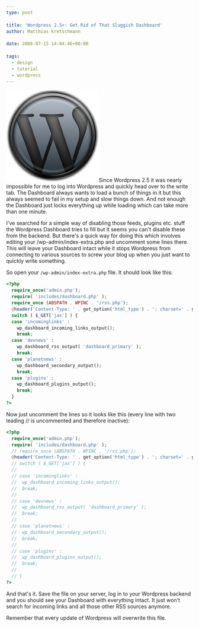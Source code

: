 ```yaml
---
type: post

title: 'Wordpress 2.5+: Get Rid of That Sluggish Dashboard'
author: Matthias Kretschmann

date: 2008-07-15 14:04:46+00:00

tags:
  - design
  - tutorial
  - wordpress
---
```


![Wordpress Logo by kremalicious](../media/wordpress-logo.png)Since Wordpress 2.5 it was nearly impossible for me to log into Wordpress and quickly head over to the write tab. The Dashboard always wants to load a bunch of things in it but this always seemed to fail in my setup and slow things down. And not enough the Dashboard just locks everything up while loading which can take more than one minute.

<!-- more -->

I've searched for a simple way of disabling those feeds, plugins etc. stuff the Wordpress Dashboard tries to fill but it seems you can't disable these from the backend. But there's a quick way for doing this which involves editing your /wp-admin/index-extra.php and uncomment some lines there. This will leave your Dashboard intact while it stops Wordpress from connecting to various sources to screw your blog up when you just want to quickly write something.

So open your `/wp-admin/index-extra.php` file. It should look like this:

```php
<?php
  require_once('admin.php');
  require( 'includes/dashboard.php' );
  require_once (ABSPATH . WPINC . '/rss.php');
  @header('Content-Type: ' . get_option('html_type') . '; charset=' . get_option('blog_charset'));
  switch ( $_GET['jax'] ) {
  case 'incominglinks' :
    wp_dashboard_incoming_links_output();
    break;
  case 'devnews' :
    wp_dashboard_rss_output( 'dashboard_primary' );
    break;
  case 'planetnews' :
    wp_dashboard_secondary_output();
    break;
  case 'plugins' :
    wp_dashboard_plugins_output();
    break;
  }
?>
```

Now just uncomment the lines so it looks like this (every line with two leading // is uncommented and therefore inactive):

```php
<?php
  require_once('admin.php');
  require( 'includes/dashboard.php' );
  // require_once (ABSPATH . WPINC . '/rss.php');
  @header('Content-Type: ' . get_option('html_type') . '; charset=' . get_option('blog_charset'));
  // switch ( $_GET['jax'] ) {
  //
  // case 'incominglinks' :
  //  wp_dashboard_incoming_links_output();
  //  break;
  //
  // case 'devnews' :
  //  wp_dashboard_rss_output( 'dashboard_primary' );
  //  break;
  //
  // case 'planetnews' :
  //  wp_dashboard_secondary_output();
  //  break;
  //
  // case 'plugins' :
  //  wp_dashboard_plugins_output();
  //  break;
  //
  // }
?>
```

And that's it. Save the file on your server, log in to your Wordpress backend and you should see your Dashboard with everything intact. It just won't search for incoming links and all those other RSS sources anymore.

Remember that every update of Wordpress will overwrite this file.
